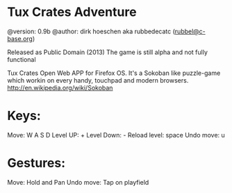 Tux Crates Adventure
==========
@version: 0.9b
@author: dirk hoeschen aka rubbedecatc (rubbel@c-base.org)

Released as Public Domain (2013)
The game is still alpha and not fully functional

Tux Crates Open Web APP for Firefox OS.
It's a Sokoban like puzzle-game which workin on every handy, touchpad and modern browsers.
http://en.wikipedia.org/wiki/Sokoban

Keys:
=============
Move: W A S D
Level UP: +
Level Down: -
Reload level: space
Undo move: u

Gestures:
============
Move: Hold and Pan
Undo move: Tap on playfield

